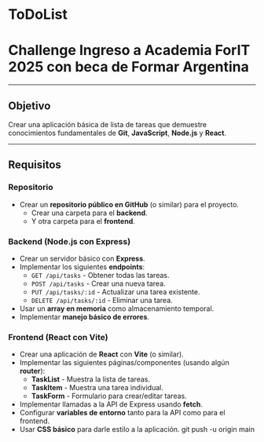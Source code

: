 # ToDoList

# Challenge Ingreso a Academia ForIT 2025 con beca de Formar Argentina

---

## Objetivo

Crear una aplicación básica de lista de tareas que demuestre conocimientos fundamentales de **Git**, **JavaScript**, **Node.js** y **React**.

---

## Requisitos

### Repositorio

* Crear un **repositorio público en GitHub** (o similar) para el proyecto.
    * Crear una carpeta para el **backend**.
    * Y otra carpeta para el **frontend**.

### Backend (Node.js con Express)

* Crear un servidor básico con **Express**.
* Implementar los siguientes **endpoints**:
    * `GET /api/tasks` - Obtener todas las tareas.
    * `POST /api/tasks` - Crear una nueva tarea.
    * `PUT /api/tasks/:id` - Actualizar una tarea existente.
    * `DELETE /api/tasks/:id` - Eliminar una tarea.
* Usar un **array en memoria** como almacenamiento temporal.
* Implementar **manejo básico de errores**.

### Frontend (React con Vite)

* Crear una aplicación de **React** con **Vite** (o similar).
* Implementar las siguientes páginas/componentes (usando algún **router**):
    * **TaskList** - Muestra la lista de tareas.
    * **TaskItem** - Muestra una tarea individual.
    * **TaskForm** - Formulario para crear/editar tareas.
* Implementar llamadas a la API de Express usando **fetch**.
* Configurar **variables de entorno** tanto para la API como para el frontend.
* Usar **CSS básico** para darle estilo a la aplicación.
git push -u origin main